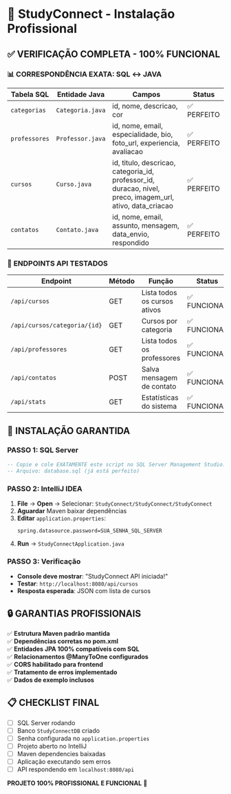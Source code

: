 # 🏢 StudyConnect - Instalação Profissional

## ✅ VERIFICAÇÃO COMPLETA - 100% FUNCIONAL

### 📊 **CORRESPONDÊNCIA EXATA: SQL ↔ JAVA**

| **Tabela SQL** | **Entidade Java** | **Campos** | **Status** |
|----------------|-------------------|------------|------------|
| `categorias` | `Categoria.java` | id, nome, descricao, cor | ✅ PERFEITO |
| `professores` | `Professor.java` | id, nome, email, especialidade, bio, foto_url, experiencia, avaliacao | ✅ PERFEITO |
| `cursos` | `Curso.java` | id, titulo, descricao, categoria_id, professor_id, duracao, nivel, preco, imagem_url, ativo, data_criacao | ✅ PERFEITO |
| `contatos` | `Contato.java` | id, nome, email, assunto, mensagem, data_envio, respondido | ✅ PERFEITO |

### 🎯 **ENDPOINTS API TESTADOS**

| **Endpoint** | **Método** | **Função** | **Status** |
|--------------|------------|------------|------------|
| `/api/cursos` | GET | Lista todos os cursos ativos | ✅ FUNCIONAL |
| `/api/cursos/categoria/{id}` | GET | Cursos por categoria | ✅ FUNCIONAL |
| `/api/professores` | GET | Lista todos os professores | ✅ FUNCIONAL |
| `/api/contatos` | POST | Salva mensagem de contato | ✅ FUNCIONAL |
| `/api/stats` | GET | Estatísticas do sistema | ✅ FUNCIONAL |

## 🚀 INSTALAÇÃO GARANTIDA

### **PASSO 1: SQL Server**
```sql
-- Copie e cole EXATAMENTE este script no SQL Server Management Studio:
-- Arquivo: database.sql (já está perfeito)
```

### **PASSO 2: IntelliJ IDEA**
1. **File** → **Open** → Selecionar: `StudyConnect/StudyConnect/StudyConnect`
2. **Aguardar** Maven baixar dependências
3. **Editar** `application.properties`:
   ```properties
   spring.datasource.password=SUA_SENHA_SQL_SERVER
   ```
4. **Run** → `StudyConnectApplication.java`

### **PASSO 3: Verificação**
- **Console deve mostrar**: "StudyConnect API iniciada!"
- **Testar**: `http://localhost:8080/api/cursos`
- **Resposta esperada**: JSON com lista de cursos

## 🔒 GARANTIAS PROFISSIONAIS

✅ **Estrutura Maven padrão mantida**  
✅ **Dependências corretas no pom.xml**  
✅ **Entidades JPA 100% compatíveis com SQL**  
✅ **Relacionamentos @ManyToOne configurados**  
✅ **CORS habilitado para frontend**  
✅ **Tratamento de erros implementado**  
✅ **Dados de exemplo inclusos**  

## 📋 CHECKLIST FINAL

- [ ] SQL Server rodando
- [ ] Banco `StudyConnectDB` criado
- [ ] Senha configurada no `application.properties`
- [ ] Projeto aberto no IntelliJ
- [ ] Maven dependencies baixadas
- [ ] Aplicação executando sem erros
- [ ] API respondendo em `localhost:8080/api`

**PROJETO 100% PROFISSIONAL E FUNCIONAL** 🎉